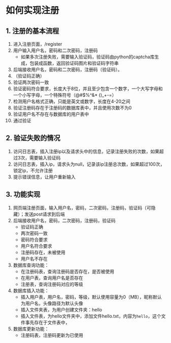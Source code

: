 # 如何实现注册

## 1. 注册的基本流程

1. 进入注册页面，/register
2. 用户输入用户名，密码和二次密码，注册码
    - 如果多次注册失败，需要输入验证码，验证码由python的captcha库生成，包装成函数，返回验证码图片和验证码字符串
3. 后端接收用户名，密码和二次密码，注册码（验证码）。
4. （验证码正确）
5. 验证两次密码一致
6. 验证密码符合要求，长度大于8位，并且至少包含一个数字，一个大写字母和一个小写字母，一个特殊符号（@#$%^&* ()_+-=）
7. 检测用户名格式正确，只能是英文或数字，长度在4-20之间
8. 验证注册码存在于注册码的数据库表中，并且使用次数不为0
9. 验证用户名不存在与数据库的用户表中
10. 通过验证

## 2. 验证失败的情况

1. 访问日志表，插入注册ip以及请求头中的信息，记录注册失败的次数，如果超过3次，需要输入验证码
2. 访问日志表，插入ip，请求头为null，记录该ip注册总次数，如果超过100次，锁定ip，不允许注册
3. 提示错误信息，让用户重新输入

## 3. 功能实现

1. 网页端注册页面，输入用户名，密码，二次密码，注册码，验证码（可隐藏）；发送post请求到后端
2. 后端接收用户名，密码，二次密码，注册码，验证码
    - 验证码正确
    - 两次密码一致
    - 密码符合要求
    - 用户名符合要求
    - 注册码存在，未被使用
    - 用户名不存在
3. 数据库查询功能：
    - 在注册码表，查询注册码是否存在，是否被使用
    - 在用户表，查询用户名是否存在
    - 注册表，查询注册码对应的等级
4. 数据库插入功能：
    - 插入用户表，用户名，密码，等级，默认使用容量为0（MB），昵称默认为用户名，头像路径为默认头像
    - 插入文件夹表，为用户创建文件夹：hello
    - 插入文件表，为hello文件夹中，添加文件hello.txt，内容为`hello`，这个文件事先存在于文件表中，
5. 数据库更新功能：
    - 注册码表，注册码更新为已使用
